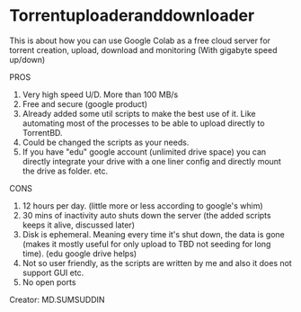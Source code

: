 # Torrentuploaderanddownloader
This is about how you can use Google Colab as a free cloud server for torrent creation, upload, download and monitoring (With gigabyte speed up/down)


PROS

1. Very high speed U/D. More than 100 MB/s
2. Free and secure (google product)
3. Already added some util scripts to make the best use of it. Like automating most of the processes to be able to upload directly to TorrentBD.
4. Could be changed the scripts as your needs.
5. If you have "edu" google account (unlimited drive space) you can directly integrate your drive with a one liner config and directly mount the drive as folder.
etc.

CONS

1. 12 hours per day. (little more or less according to google's whim)
2. 30 mins of inactivity auto shuts down the server (the added scripts keeps it alive, discussed later)
3.  Disk is ephemeral. Meaning every time it's shut down, the data is gone (makes it mostly useful for only upload to TBD not seeding for long time). (edu google drive helps)
4. Not so user friendly, as the scripts are written by me and also it does not support GUI
etc.
5. No open ports

Creator: MD.SUMSUDDIN
